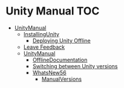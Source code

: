 Unity Manual TOC
================

 - [UnityManual](UnityManual)
	 - [InstallingUnity](InstallingUnity)
		 - [Deploying Unity Offline](DeployingUnityOffline)
	 - [Leave Feedback](LeaveFeedback)
	 - [UnityManual](UnityManual_1)
		 - [OfflineDocumentation](OfflineDocumentation)
		 - [Switching between Unity versions](SwitchingDocumentationVersions)
		 - [WhatsNew56](WhatsNew56)
			 - [ManualVersions](ManualVersions)

